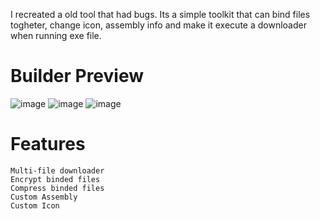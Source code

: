 
I recreated a old tool that had bugs. Its a simple toolkit that can bind files togheter, change icon, assembly info and make it execute a downloader when running exe file.


# Builder Preview

![image](https://user-images.githubusercontent.com/107679019/174429898-4cc2de55-0223-4076-a34d-f2ff0391256c.png)
![image](https://user-images.githubusercontent.com/107679019/174429996-5c7ab1d9-dd2a-4db8-a015-213198f48d1d.png)
![image](https://user-images.githubusercontent.com/107679019/174430009-16b14c09-8d34-438f-a28f-7edca75469f8.png)

# Features
```Multi-file binder
Multi-file downloader
Encrypt binded files
Compress binded files
Custom Assembly
Custom Icon
